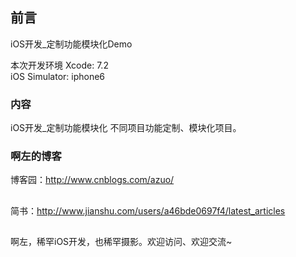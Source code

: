 ## 前言
iOS开发_定制功能模块化Demo

本次开发环境
Xcode: 7.2  
iOS Simulator: iphone6
### 内容
iOS开发_定制功能模块化
不同项目功能定制、模块化项目。

### 啊左的博客

博客园：http://www.cnblogs.com/azuo/
##
简书：http://www.jianshu.com/users/a46bde0697f4/latest_articles
##
啊左，稀罕iOS开发，也稀罕摄影。欢迎访问、欢迎交流~
